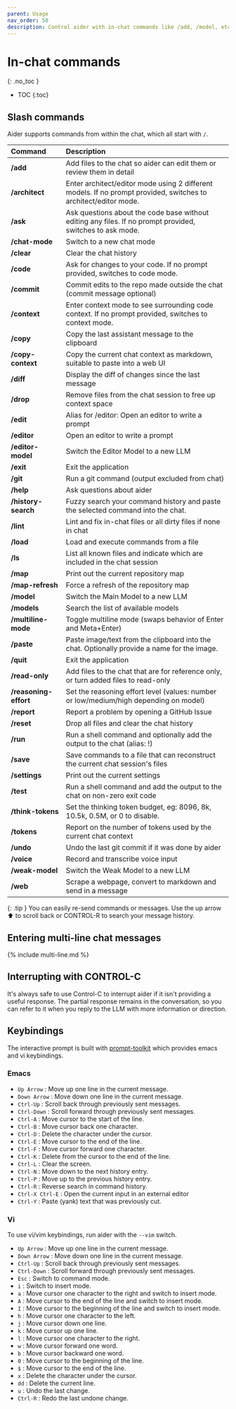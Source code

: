 ```yaml
---
parent: Usage
nav_order: 50
description: Control aider with in-chat commands like /add, /model, etc.
---
```


# In-chat commands
{: .no_toc }

- TOC
{:toc}

## Slash commands

Aider supports commands from within the chat, which all start with `/`.

<!--[[[cog
from aider.commands import get_help_md
cog.out(get_help_md())
]]]-->

|Command|Description|
|:------|:----------|
| **/add** | Add files to the chat so aider can edit them or review them in detail |
| **/architect** | Enter architect/editor mode using 2 different models. If no prompt provided, switches to architect/editor mode. |
| **/ask** | Ask questions about the code base without editing any files. If no prompt provided, switches to ask mode. |
| **/chat-mode** | Switch to a new chat mode |
| **/clear** | Clear the chat history |
| **/code** | Ask for changes to your code. If no prompt provided, switches to code mode. |
| **/commit** | Commit edits to the repo made outside the chat (commit message optional) |
| **/context** | Enter context mode to see surrounding code context. If no prompt provided, switches to context mode. |
| **/copy** | Copy the last assistant message to the clipboard |
| **/copy-context** | Copy the current chat context as markdown, suitable to paste into a web UI |
| **/diff** | Display the diff of changes since the last message |
| **/drop** | Remove files from the chat session to free up context space |
| **/edit** | Alias for /editor: Open an editor to write a prompt |
| **/editor** | Open an editor to write a prompt |
| **/editor-model** | Switch the Editor Model to a new LLM |
| **/exit** | Exit the application |
| **/git** | Run a git command (output excluded from chat) |
| **/help** | Ask questions about aider |
| **/history-search** | Fuzzy search your command history and paste the selected command into the chat. |
| **/lint** | Lint and fix in-chat files or all dirty files if none in chat |
| **/load** | Load and execute commands from a file |
| **/ls** | List all known files and indicate which are included in the chat session |
| **/map** | Print out the current repository map |
| **/map-refresh** | Force a refresh of the repository map |
| **/model** | Switch the Main Model to a new LLM |
| **/models** | Search the list of available models |
| **/multiline-mode** | Toggle multiline mode (swaps behavior of Enter and Meta+Enter) |
| **/paste** | Paste image/text from the clipboard into the chat.        Optionally provide a name for the image. |
| **/quit** | Exit the application |
| **/read-only** | Add files to the chat that are for reference only, or turn added files to read-only |
| **/reasoning-effort** | Set the reasoning effort level (values: number or low/medium/high depending on model) |
| **/report** | Report a problem by opening a GitHub Issue |
| **/reset** | Drop all files and clear the chat history |
| **/run** | Run a shell command and optionally add the output to the chat (alias: !) |
| **/save** | Save commands to a file that can reconstruct the current chat session's files |
| **/settings** | Print out the current settings |
| **/test** | Run a shell command and add the output to the chat on non-zero exit code |
| **/think-tokens** | Set the thinking token budget, eg: 8096, 8k, 10.5k, 0.5M, or 0 to disable. |
| **/tokens** | Report on the number of tokens used by the current chat context |
| **/undo** | Undo the last git commit if it was done by aider |
| **/voice** | Record and transcribe voice input |
| **/weak-model** | Switch the Weak Model to a new LLM |
| **/web** | Scrape a webpage, convert to markdown and send in a message |

<!--[[[end]]]-->

{: .tip }
You can easily re-send commands or messages.
Use the up arrow ⬆ to scroll back
or CONTROL-R to search your message history.

## Entering multi-line chat messages

{% include multi-line.md %}

## Interrupting with CONTROL-C

It's always safe to use Control-C to interrupt aider if it isn't providing a useful response. The partial response remains in the conversation, so you can refer to it when you reply to the LLM with more information or direction.

## Keybindings

The interactive prompt is built with [prompt-toolkit](https://github.com/prompt-toolkit/python-prompt-toolkit) which provides emacs and vi keybindings. 

### Emacs

- `Up Arrow` : Move up one line in the current message.
- `Down Arrow` : Move down one line in the current message.
- `Ctrl-Up` : Scroll back through previously sent messages.
- `Ctrl-Down` : Scroll forward through previously sent messages.
- `Ctrl-A` : Move cursor to the start of the line.
- `Ctrl-B` : Move cursor back one character.
- `Ctrl-D` : Delete the character under the cursor.
- `Ctrl-E` : Move cursor to the end of the line.
- `Ctrl-F` : Move cursor forward one character.
- `Ctrl-K` : Delete from the cursor to the end of the line.
- `Ctrl-L` : Clear the screen.
- `Ctrl-N` : Move down to the next history entry.
- `Ctrl-P` : Move up to the previous history entry.
- `Ctrl-R` : Reverse search in command history.
- `Ctrl-X Ctrl-E` : Open the current input in an external editor
- `Ctrl-Y` : Paste (yank) text that was previously cut.


### Vi

To use vi/vim keybindings, run aider with the `--vim` switch.

- `Up Arrow` : Move up one line in the current message.
- `Down Arrow` : Move down one line in the current message.
- `Ctrl-Up` : Scroll back through previously sent messages.
- `Ctrl-Down` : Scroll forward through previously sent messages.
- `Esc` : Switch to command mode.
- `i` : Switch to insert mode.
- `a` : Move cursor one character to the right and switch to insert mode.
- `A` : Move cursor to the end of the line and switch to insert mode.
- `I` : Move cursor to the beginning of the line and switch to insert mode.
- `h` : Move cursor one character to the left.
- `j` : Move cursor down one line.
- `k` : Move cursor up one line.
- `l` : Move cursor one character to the right.
- `w` : Move cursor forward one word.
- `b` : Move cursor backward one word.
- `0` : Move cursor to the beginning of the line.
- `$` : Move cursor to the end of the line.
- `x` : Delete the character under the cursor.
- `dd` : Delete the current line.
- `u` : Undo the last change.
- `Ctrl-R` : Redo the last undone change.


